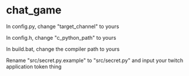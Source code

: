 # chat_game
 In config.py, change "target_channel" to yours

 In config.h, change "c_python_path" to yours

 In build.bat, change the compiler path to yours

 Rename "src/secret.py.example" to "src/secret.py" and input your twitch application token thing

